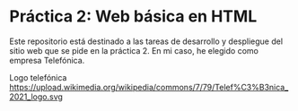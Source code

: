# Práctica 2: Web básica en HTML
Este repositorio está destinado a las tareas de desarrollo y despliegue del sitio web que se pide en la práctica 2. En mi caso, he elegido como empresa Telefónica.

Logo telefónica
https://upload.wikimedia.org/wikipedia/commons/7/79/Telef%C3%B3nica_2021_logo.svg